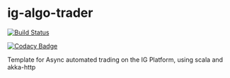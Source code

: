 # ig-algo-trader

[![Build Status](https://travis-ci.com/airudah2000/ig-algo-trader.svg?token=AxWK7JPPEewkrpghB9yM&branch=master)](https://travis-ci.com/airudah2000/ig-algo-trader)

[![Codacy Badge](https://api.codacy.com/project/badge/Grade/c2efff206e39487a809a53d0562f7a72)](https://www.codacy.com?utm_source=github.com&amp;utm_medium=referral&amp;utm_content=airudah2000/ig-algo-trader&amp;utm_campaign=Badge_Grade)

Template for Async automated trading on the IG Platform, using scala and akka-http

